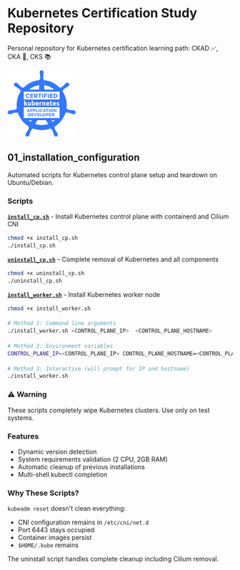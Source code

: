# Kubernetes Certification Study Repository

Personal repository for Kubernetes certification learning path: CKAD ✅, CKA 🎯, CKS 📚

[![CKAD: Certified Kubernetes Application Developer](./img/ckad-certified-kubernetes-application-developer.png)](https://www.credly.com/badges/1b0ff0eb-c36f-4a2d-8e43-2a7ec637eb39/public_url)

## 01_installation_configuration

Automated scripts for Kubernetes control plane setup and teardown on Ubuntu/Debian.

### Scripts

**[`install_cp.sh`](01_installation_configuration/install_cp.sh)** - Install Kubernetes control plane with containerd and Cilium CNI

```bash
chmod +x install_cp.sh
./install_cp.sh
```

**[`uninstall_cp.sh`](01_installation_configuration/uninstall_cp.sh)** - Complete removal of Kubernetes and all components

```bash
chmod +x uninstall_cp.sh
./uninstall_cp.sh
```

**[`install_worker.sh`](01_installation_configuration/install_worker.sh)** - Install Kubernetes worker node

```bash
chmod +x install_worker.sh

# Method 1: Command line arguments
./install_worker.sh <CONTROL_PLANE_IP>  <CONTROL_PLANE_HOSTNAME>

# Method 2: Environment variables
CONTROL_PLANE_IP=<CONTROL_PLANE_IP> CONTROL_PLANE_HOSTNAME=<CONTROL_PLANE_HOSTNAME> ./install_worker.sh

# Method 3: Interactive (will prompt for IP and hostname)
./install_worker.sh
```

### ⚠️ Warning

These scripts completely wipe Kubernetes clusters. Use only on test systems.

### Features

- Dynamic version detection
- System requirements validation (2 CPU, 2GB RAM)
- Automatic cleanup of previous installations
- Multi-shell kubectl completion

### Why These Scripts?

`kubeadm reset` doesn't clean everything:

- CNI configuration remains in `/etc/cni/net.d`
- Port 6443 stays occupied
- Container images persist
- `$HOME/.kube` remains

The uninstall script handles complete cleanup including Cilium removal.
